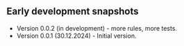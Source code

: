 
## Early development snapshots

- Version 0.0.2 (in development) - more rules, more tests.
- Version 0.0.1 (30.12.2024) - Initial version. 
